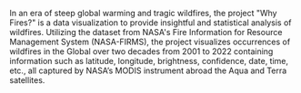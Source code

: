 In an era of steep global warming and tragic wildfires, the project "Why Fires?" is a data visualization to provide insightful and statistical analysis of wildfires. Utilizing the dataset from NASA's Fire Information for Resource Management System (NASA-FIRMS), the project visualizes occurrences of wildfires in the Global over two decades from 2001 to 2022 containing information such as latitude, longitude, brightness, confidence, date, time, etc., all captured by NASA’s MODIS instrument abroad the Aqua and Terra satellites.
